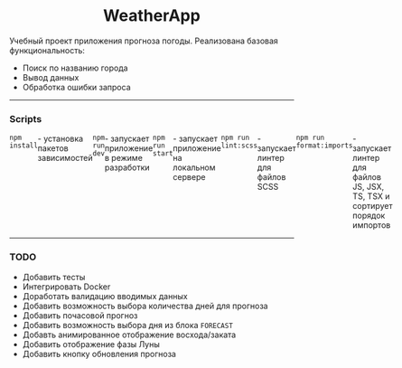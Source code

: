 <h1 align="center">WeatherApp</h1>

<p>Учебный проект приложения прогноза погоды. Реализована базовая функциональность:
  <ul>
    <li>Поиск по названию города</li>
    <li>Вывод данных</li>
    <li>Обработка ошибки запроса</li>
  </ul>
</p>
<hr>
<h3>Scripts</h3>
<p style="display: flex">
  <code margin-top="10px">npm install</code> - установка пакетов зависимостей
  <br>
  <code>npm run dev</code> - запускает приложение в режиме разработки
  <br>
  <code>npm run start</code> - запускает приложение на локальном сервере
  <br>
  <code>npm run lint:scss</code> - запускает линтер для файлов SCSS
  <br>
  <code>npm run format:imports</code> - запускает линтер для файлов JS, JSX, TS, TSX и сортирует порядок импортов
</p>
<hr>
<h3>TODO</h3>
<ul>
  <li>Добавить тесты</li>
  <li>Интегрировать Docker</li>
  <li>Доработать валидацию вводимых данных</li>
  <li>Добавить возможность выбора количества дней для прогноза</li>
  <li>Добавить почасовой прогноз</li>
  <li>Добавить возможность выбора дня из блока <code>FORECAST</code></li>
  <li>Добавть анимированное отображение восхода/заката</li>
  <li>Добавить отображение фазы Луны</li>
  <li>Добавить кнопку обновления прогноза</li>
</ul>
